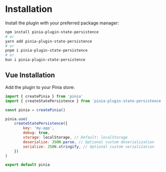 # Installation

Install the plugin with your preferred package manager:

```bash
npm install pinia-plugin-state-persistence
# or
yarn add pinia-plugin-state-persistence
# or
pnpm i pinia-plugin-state-persistence
# or
bun i pinia-plugin-state-persistence
```

## Vue Installation

Add the plugin to your Pinia store:

```javascript
import { createPinia } from 'pinia'
import { createStatePersistence } from 'pinia-plugin-state-persistence'

const pinia = createPinia()

pinia.use(
	createStatePersistence({
		key: 'my-app',
		debug: true,
		storage: localStorage, // Default: localStorage
		deserialize: JSON.parse, // Optional custom deserialization
		serialize: JSON.stringify, // Optional custom serialization
	})
)

export default pinia
```

